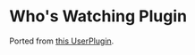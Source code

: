 # Who's Watching Plugin

Ported from [this UserPlugin](https://github.com/fres621/vencord-whos-watching).